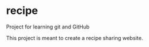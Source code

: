 # recipe
Project for learning git and GitHub

This project is meant to create a recipe sharing website.
